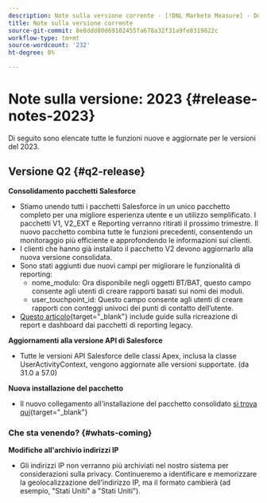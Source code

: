 ```yaml
---
description: Note sulla versione corrente - [!DNL Marketo Measure] - Documentazione del prodotto
title: Note sulla versione corrente
source-git-commit: 8e8ddd80d69102455fa678a32f31a9fe8319822c
workflow-type: tm+mt
source-wordcount: '232'
ht-degree: 0%

---
```


# Note sulla versione: 2023 {#release-notes-2023}

Di seguito sono elencate tutte le funzioni nuove e aggiornate per le versioni del 2023.

## Versione Q2 {#q2-release}

<p>

**Consolidamento pacchetti Salesforce**

* Stiamo unendo tutti i pacchetti Salesforce in un unico pacchetto completo per una migliore esperienza utente e un utilizzo semplificato. I pacchetti V1, V2_EXT e Reporting verranno ritirati il prossimo trimestre. Il nuovo pacchetto combina tutte le funzioni precedenti, consentendo un monitoraggio più efficiente e approfondendo le informazioni sui clienti.
* I clienti che hanno già installato il pacchetto V2 devono aggiornarlo alla nuova versione consolidata.
* Sono stati aggiunti due nuovi campi per migliorare le funzionalità di reporting:
   * nome_modulo: Ora disponibile negli oggetti BT/BAT, questo campo consente agli utenti di creare rapporti basati sui nomi dei moduli.
   * user_touchpoint_id: Questo campo consente agli utenti di creare rapporti con conteggi univoci dei punti di contatto dell’utente.
* [Questo articolo](/help/configuration-and-setup/marketo-measure-and-salesforce/salesforce-package-consolidation.md){target="_blank"} include guide sulla ricreazione di report e dashboard dai pacchetti di reporting legacy.

**Aggiornamenti alla versione API di Salesforce**

* Tutte le versioni API Salesforce delle classi Apex, inclusa la classe UserActivityContext, vengono aggiornate alle versioni supportate. (da 31.0 a 57.0)

**Nuova installazione del pacchetto**

* Il nuovo collegamento all&#39;installazione del pacchetto consolidato [si trova qui](https://login.salesforce.com/packaging/installPackage.apexp?p0=04t1P000000VY6Z){target="_blank"}

### Che sta venendo? {#whats-coming}

<p>

**Modifiche all&#39;archivio indirizzi IP**

* Gli indirizzi IP non verranno più archiviati nel nostro sistema per considerazioni sulla privacy. Continueremo a identificare e memorizzare la geolocalizzazione dell&#39;indirizzo IP, ma il formato cambierà (ad esempio, &quot;Stati Uniti&quot; a &quot;Stati Uniti&quot;).
